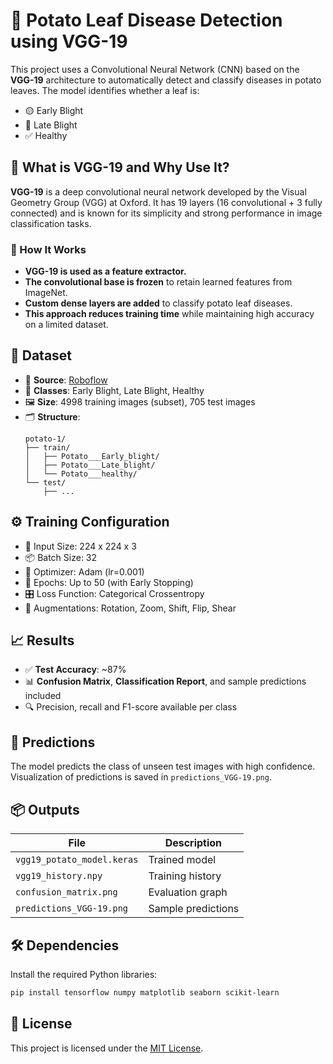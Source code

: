 # 🥔 Potato Leaf Disease Detection using VGG-19

This project uses a Convolutional Neural Network (CNN) based on the **VGG-19** architecture to automatically detect and classify diseases in potato leaves. The model identifies whether a leaf is:
- 🟡 Early Blight
- 🔴 Late Blight
- ✅ Healthy



## 🧠 What is VGG-19 and Why Use It?

**VGG-19** is a deep convolutional neural network developed by the Visual Geometry Group (VGG) at Oxford. It has 19 layers (16 convolutional + 3 fully connected) and is known for its simplicity and strong performance in image classification tasks.

### 🔧 How It Works

- **VGG-19 is used as a feature extractor.**  
- **The convolutional base is frozen** to retain learned features from ImageNet.  
- **Custom dense layers are added** to classify potato leaf diseases.  
- **This approach reduces training time** while maintaining high accuracy on a limited dataset.




## 📂 Dataset

- 🔗 **Source**: [Roboflow](https://universe.roboflow.com/ai-xwoe2/potato-eq4aq)
- 🧪 **Classes**: Early Blight, Late Blight, Healthy
- 🖼️ **Size**: 4998 training images (subset), 705 test images
- 🗂️ **Structure**:
  ```
  potato-1/
  ├── train/
  │   ├── Potato___Early_blight/
  │   ├── Potato___Late_blight/
  │   └── Potato___healthy/
  └── test/
      ├── ...
  ```



## ⚙️ Training Configuration

- 📐 Input Size: 224 x 224 x 3
- 📦 Batch Size: 32
- 🧠 Optimizer: Adam (lr=0.001)
- 🔁 Epochs: Up to 50 (with Early Stopping)
- 🎛️ Loss Function: Categorical Crossentropy
- 🎨 Augmentations: Rotation, Zoom, Shift, Flip, Shear



## 📈 Results

- ✅ **Test Accuracy**: ~87%
- 📊 **Confusion Matrix**, **Classification Report**, and sample predictions included
- 🔍 Precision, recall and F1-score available per class



## 🔮 Predictions

The model predicts the class of unseen test images with high confidence. Visualization of predictions is saved in `predictions_VGG-19.png`.


## 📦 Outputs

| File | Description |
|------|-------------|
| `vgg19_potato_model.keras` | Trained model |
| `vgg19_history.npy`        | Training history |
| `confusion_matrix.png`     | Evaluation graph |
| `predictions_VGG-19.png`   | Sample predictions |



## 🛠 Dependencies

Install the required Python libraries:
```bash
pip install tensorflow numpy matplotlib seaborn scikit-learn
```



## 📜 License

This project is licensed under the [MIT License](LICENSE).

